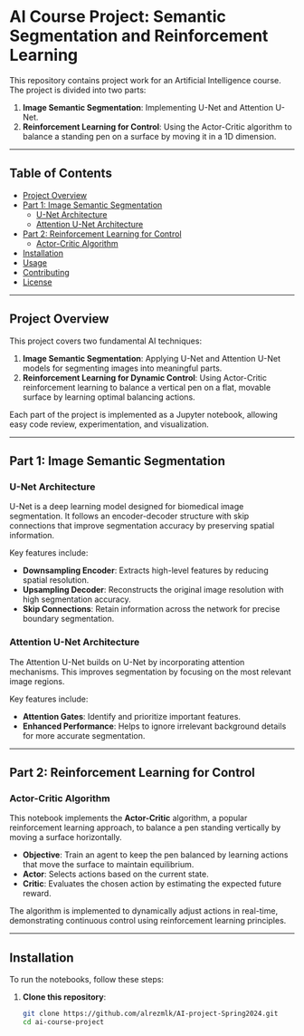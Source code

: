 # AI Course Project: Semantic Segmentation and Reinforcement Learning

This repository contains project work for an Artificial Intelligence course. The project is divided into two parts:
1. **Image Semantic Segmentation**: Implementing U-Net and Attention U-Net.
2. **Reinforcement Learning for Control**: Using the Actor-Critic algorithm to balance a standing pen on a surface by moving it in a 1D dimension.

---

## Table of Contents
- [Project Overview](#project-overview)
- [Part 1: Image Semantic Segmentation](#part-1-image-semantic-segmentation)
  - [U-Net Architecture](#u-net-architecture)
  - [Attention U-Net Architecture](#attention-u-net-architecture)
- [Part 2: Reinforcement Learning for Control](#part-2-reinforcement-learning-for-control)
  - [Actor-Critic Algorithm](#actor-critic-algorithm)
- [Installation](#installation)
- [Usage](#usage)
- [Contributing](#contributing)
- [License](#license)

---

## Project Overview

This project covers two fundamental AI techniques:
1. **Image Semantic Segmentation**: Applying U-Net and Attention U-Net models for segmenting images into meaningful parts.
2. **Reinforcement Learning for Dynamic Control**: Using Actor-Critic reinforcement learning to balance a vertical pen on a flat, movable surface by learning optimal balancing actions.

Each part of the project is implemented as a Jupyter notebook, allowing easy code review, experimentation, and visualization.

---

## Part 1: Image Semantic Segmentation

### U-Net Architecture
U-Net is a deep learning model designed for biomedical image segmentation. It follows an encoder-decoder structure with skip connections that improve segmentation accuracy by preserving spatial information.

Key features include:
- **Downsampling Encoder**: Extracts high-level features by reducing spatial resolution.
- **Upsampling Decoder**: Reconstructs the original image resolution with high segmentation accuracy.
- **Skip Connections**: Retain information across the network for precise boundary segmentation.

### Attention U-Net Architecture
The Attention U-Net builds on U-Net by incorporating attention mechanisms. This improves segmentation by focusing on the most relevant image regions.

Key features include:
- **Attention Gates**: Identify and prioritize important features.
- **Enhanced Performance**: Helps to ignore irrelevant background details for more accurate segmentation.

---

## Part 2: Reinforcement Learning for Control

### Actor-Critic Algorithm
This notebook implements the **Actor-Critic** algorithm, a popular reinforcement learning approach, to balance a pen standing vertically by moving a surface horizontally.

- **Objective**: Train an agent to keep the pen balanced by learning actions that move the surface to maintain equilibrium.
- **Actor**: Selects actions based on the current state.
- **Critic**: Evaluates the chosen action by estimating the expected future reward.
  
The algorithm is implemented to dynamically adjust actions in real-time, demonstrating continuous control using reinforcement learning principles.

---

## Installation

To run the notebooks, follow these steps:

1. **Clone this repository**:
   ```bash
   git clone https://github.com/alrezmlk/AI-project-Spring2024.git
   cd ai-course-project

